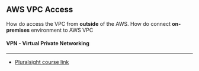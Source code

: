 ## AWS VPC Access

How do access the VPC from __outside__ of the AWS. How do connect __on-premises__ environment to AWS VPC
 
#### VPN - Virtual Private Networking 

---
* [Pluralsight course link](https://app.pluralsight.com/player?course=aws-certified-solutions-architect-associate&author=elias-khnaser&name=aws-certified-solutions-architect-associate-m4&clip=3&mode=live)

